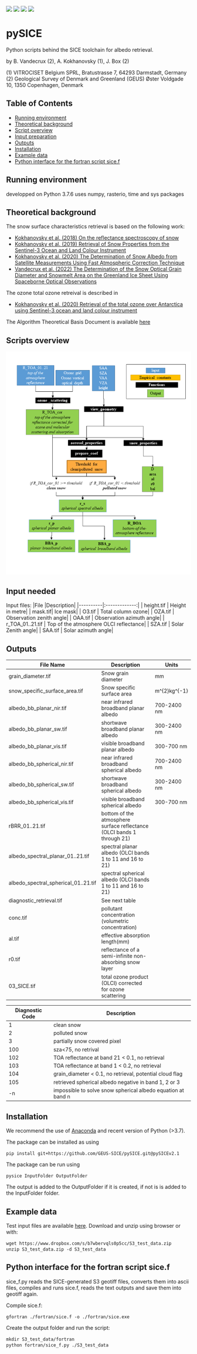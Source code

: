 [![](https://img.shields.io/badge/code%20style-black-000000.svg)](https://github.com/psf/black)
[![](https://img.shields.io/badge/License-GPL_v2-blue.svg)](https://github.com/GEUS-SICE/pySICE/blob/pySICEv2/LICENSE.txt)
[![](https://img.shields.io/github/issues-raw/GEUS-SICE/pySICE)](https://github.com/GEUS-SICE/pySICE/issues)
[![](https://img.shields.io/github/v/release/GEUS-SICE/pySICE)](https://github.com/GEUS-SICE/pySICE/releases)

# pySICE
Python scripts behind the SICE toolchain for albedo retrieval.

by  B. Vandecrux (2), A. Kokhanovsky (1), J. Box (2)

(1) VITROCISET Belgium SPRL, Bratustrasse 7, 64293 Darmstadt, Germany
(2) Geological Survey of Denmark and Greenland (GEUS)
 Øster Voldgade 10, 1350 Copenhagen, Denmark


## Table of Contents  
* [Running environment](#running-environment)  
* [Theoretical background](#theoretical-background)  
* [Script overview](#overview)  
* [Input preparation](#input)  
* [Outputs](#outputs)  
* [Installation](#installation)  
* [Example data](#examples)  
* [Python interface for the fortran script sice.f	](#sicef)
	
## Running environment
developped on Python 3.7.6
uses numpy, rasterio, time and sys packages

## Theoretical background

The snow surface characteristics retrieval is based on the following work:
* [Kokhanovsky et al. (2018) On the reflectance spectroscopy of snow](https://tc.copernicus.org/articles/12/2371/2018/)
* [Kokhanovsky et al. (2019) Retrieval of Snow Properties from the Sentinel-3
Ocean and Land Colour Instrument](http://dx.doi.org/10.3390/rs11192280)
* [Kokhanovsky et al. (2020) The Determination of Snow Albedo from Satellite Measurements Using Fast Atmospheric Correction Technique](http://dx.doi.org/10.3390/rs12020234)
* [Vandecrux et al. (2022) The Determination of the Snow Optical Grain Diameter and Snowmelt Area on the Greenland Ice Sheet Using Spaceborne Optical Observations](https://doi.org/10.3390/rs14040932)

The ozone total ozone retreival is described in 
* [Kokhanovsky et al. (2020) Retrieval of the total ozone over Antarctica using Sentinel-3 ocean and land colour instrument](https://doi.org/10.1016/j.jqsrt.2020.107045)

The Algorithm Theoretical Basis Document is available [here](docs/atbd/FINAL_SICE_ATBD__v3.0_MAY06_2020.pdf)

<a name="overview"/>


## Scripts overview
![](docs/atbd/ATBD_plots1.png)

<a name="input"/>

## Input needed

Input files:
|File |Description|
|----------|:-------------:|
| height.tif  | Height in metre|
| mask.tif| Ice mask|
| O3.tif   | Total column ozone|
| OZA.tif  | Observation zenith angle|
| OAA.tif  | Observation azimuth angle|
| r_TOA_01..21.tif | Top of the atmosphere OLCI reflectance|
| SZA.tif  | Solar Zenith angle|
| SAA.tif  | Solar azimuth angle|

<a name="outputs"/>

## Outputs


| File Name                            | Description                                                            | Units       |
|--------------------------------------|------------------------------------------------------------------------|-------------|
| grain_diameter.tif                   | Snow grain diameter                                                    | mm          |
| snow_specific_surface_area.tif       | Snow specific surface area                                             | m^{2}kg^{-1}|
| albedo_bb_planar_nir.tif             | near infrared broadband planar albedo                                  | 700-2400 nm |
| albedo_bb_planar_sw.tif              | shortwave broadband planar albedo                                      | 300-2400 nm |
| albedo_bb_planar_vis.tif             | visible broadband planar albedo                                        | 300-700 nm  |
| albedo_bb_spherical_nir.tif          | near infrared broadband spherical albedo                               | 700-2400 nm |
| albedo_bb_spherical_sw.tif           | shortwave broadband spherical albedo                                   | 300-2400 nm |
| albedo_bb_spherical_vis.tif          | visible broadband spherical albedo                                     | 300-700 nm  |
| rBRR_01..21.tif                      | bottom of the atmosphere surface reflectance (OLCI bands 1 through 21) |             |
| albedo_spectral_planar_01..21.tif    | spectral planar albedo (OLCI bands 1 to 11 and 16 to 21)               |             |
| albedo_spectral_spherical_01..21.tif | spectral spherical albedo (OLCI bands 1 to 11 and 16 to 21)            |             |
| diagnostic_retrieval.tif             | See next table                                                         |             |
| conc.tif                             | pollutant concentration (volumetric concentration)                     |             |
| al.tif                               | effective absorption length(mm)                                        |             |
| r0.tif                               | reflectance of a semi-infinite non-absorbing snow layer                |             |
| 03_SICE.tif                          | total ozone product (OLCI) corrected for ozone scattering              |             |



| Diagnostic Code | Description                                                                                   |
|-----------------|-----------------------------------------------------------------------------------------------|
|               1 | clean snow                                                                                    |
|               2 | polluted snow                                                                                 |
|               3 | partially snow covered pixel                                                                  |
|             100 | sza<75, no retrival                                                                           |
|             102 | TOA reflectance at band 21 < 0.1, no retrieval                                                |
|             103 | TOA reflectance at band 1 < 0.2, no retrieval                                                 |
|             104 | grain_diameter < 0.1, no retrieval, potential cloud flag                                      |
|             105 | retrieved spherical albedo negative in band 1, 2 or 3                                         |
|              -n | impossible to solve snow spherical albedo equation at band n                                  |


<a name="installation"/>

## Installation

We recommend the use of [Anaconda](https://www.anaconda.com/products/individual) and recent version of Python (>3.7).

The package can be installed as using
```
pip install git+https://github.com/GEUS-SICE/pySICE.git@pySICEv2.1                                  
```

The package can be run using

```
pysice InputFolder OutputFolder
```

The output is added to the OutputFolder if it is created, if not is is added to the InputFolder folder.

<a name="examples"/>

## Example data

Test input files are available [here](https://www.dropbox.com/s/b7wbervqls0p5cc/S3_test_data.zip?dl=0). Download and unzip using browser or with: 

```
wget https://www.dropbox.com/s/b7wbervqls0p5cc/S3_test_data.zip
unzip S3_test_data.zip -d S3_test_data
```

<a name="sicef"/>

## Python interface for the fortran script sice.f
sice_f.py reads the SICE-generated S3 geotiff files, converts them into ascii files, compiles and runs sice.f, reads the text outputs and save them into geotiff again.

Compile sice.f:

```
gfortran ./fortran/sice.f -o ./fortran/sice.exe
```

Create the output folder and run the script:

```
mkdir S3_test_data/fortran
python fortran/sice_f.py ./S3_test_data
```
